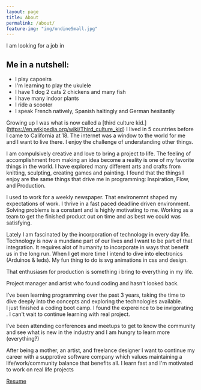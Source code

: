 ```yaml
---
layout: page
title: About
permalink: /about/
feature-img: "img/ondineSmall.jpg"
---
```

I am looking for a job in 
## Me in a nutshell:

* I play capoeira 
* I'm learning to play the ukulele
* I have 1 dog 2 cats 2 chickens and many fish 
* I have many indoor plants
* I ride a scooter
* I speak French natively, Spanish haltingly and German hesitantly

Growing up I was what is now called a [third culture kid.] (https://en.wikipedia.org/wiki/Third_culture_kid)  I lived in 5 countries before I came to California at 18.  The internet was a window to the world for me and I want to live there. I enjoy the challenge of understanding other things. 

I am compulsively creative and love to bring a project to life. The feeling of accomplishment from making an idea become a reality is one of my favorite things in the world. I have explored many different arts and crafts from knitting, sculpting, creating games and painting.  I found that the things I enjoy are the same things that drive me in programming: Inspiration, Flow, and Production.

I used to work for a weekly newspaper. That environemnt shaped my expectations of work. I thrive in a  fast paced deadline driven environment. Solving problems is a constant and is highly motivating to me. Working as a team to get the finished product out on time and as best we could was satisfying.

Lately I am fascinated by the incorporation of technology in every day life. Technology is now a mundane part of our lives and I want to be part of that integration. It requires alot of humanity to incorporate in ways that benefit us in the long run.
When I get more time I intend to dive into electronics (Arduinos & leds).
My fun thing to do is svg animations in css and design.

That enthusiasm for production is something i bring to everything in my life. 


   
   
   

Project manager and artist who found coding and hasn't looked back.

I’ve been learning programming over the past 3 years, taking the time to dive deeply into the concepts and exploring the technologies available.   
I just finished a coding boot camp. I found the expereince to be invigorating . I can't wait to continue learning with real project. 

I’ve been attending conferences and meetups to get to know the community and see what is new in the industry and I am hungry to learn more (everything?)  


After being a mother, an artist, and freelance designer I want to continue my career with a supprotive software company which values maintaining a life/work/community balance that benefits all.  I learn fast and I'm motivated to work on real life projects

[Resume](https://goo.gl/ghqBAX )  